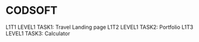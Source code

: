 # CODSOFT
L1T1 LEVEL1 TASK1: Travel Landing page
L1T2 LEVEL1 TASK2: Portfolio
L1T3 LEVEL1 TASK3: Calculator
